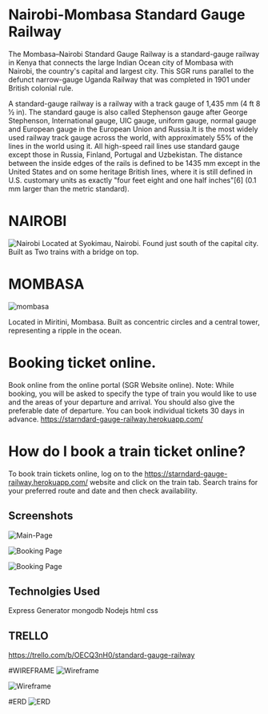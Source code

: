 # Nairobi-Mombasa Standard Gauge Railway
The Mombasa–Nairobi Standard Gauge Railway is a standard-gauge railway in Kenya that connects the large Indian Ocean city of Mombasa with Nairobi, the country's capital and largest city. This SGR runs parallel to the defunct narrow-gauge Uganda Railway that was completed in 1901 under British colonial rule.

A standard-gauge railway is a railway with a track gauge of 1,435 mm (4 ft 8 1⁄2 in). The standard gauge is also called Stephenson gauge after George Stephenson, International gauge, UIC gauge, uniform gauge, normal gauge and European gauge in the European Union and Russia.It is the most widely used railway track gauge across the world, with approximately 55% of the lines in the world using it. All high-speed rail lines use standard gauge except those in Russia, Finland, Portugal and Uzbekistan. The distance between the inside edges of the rails is defined to be 1435 mm except in the United States and on some heritage British lines, where it is still defined in U.S. customary units as exactly "four feet eight and one half inches"[6] (0.1 mm larger than the metric standard).

# NAIROBI
![Nairobi](https://i.imgur.com/nWqxAvD.jpg)
Located at Syokimau, Nairobi. Found just south of the capital city. Built as Two trains with a bridge on top.

# MOMBASA
![mombasa](https://i.imgur.com/e4sCzpJ.jpg)

Located in Miritini, Mombasa. Built as concentric circles and a central tower, representing a ripple in the ocean.

# Booking ticket online.
Book online from the online portal (SGR Website online). Note: While booking, you will be asked to specify the type of train you would like to use and the areas of your departure and arrival. You should also give the preferable date of departure. You can book individual tickets 30 days in advance. https://starndard-gauge-railway.herokuapp.com/
# How do I book a train ticket online?
To book train tickets online, log on to the https://starndard-gauge-railway.herokuapp.com/ website and click on the train tab. Search trains for your preferred route and date and then check availability.




## Screenshots
![Main-Page](https://i.imgur.com/rdVuKOe.png)

![Booking Page](https://i.imgur.com/ODGqdMK.jpg)

![Booking Page](https://i.imgur.com/YbiGQvU.png)


## Technolgies Used
Express Generator
mongodb
Nodejs
html
css

## TRELLO 

https://trello.com/b/OECQ3nH0/standard-gauge-railway

#WIREFRAME
![Wireframe](https://i.imgur.com/1ONRDz7.png)

![Wireframe](https://i.imgur.com/LilOrqm.png)

#ERD
![ERD](https://i.imgur.com/8G7NRbd.png)


